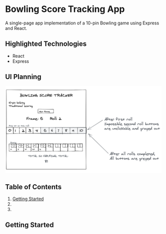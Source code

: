 # Bowling Score Tracking App
A single-page app implementation of a 10-pin Bowling game using Express and React.

## Highlighted Technologies
- React
- Express

## UI Planning

![](readme_images/frontEndPlan.png)


## Table of Contents
1. [Getting Started](#start)
2.
3.

<a name="start"/>

## Getting Started